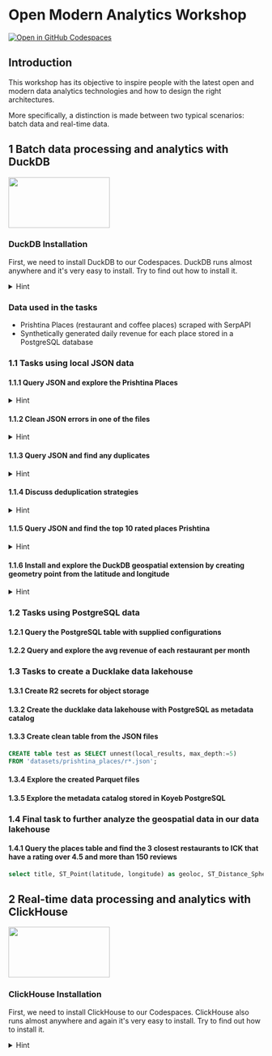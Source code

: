 # Open Modern Analytics Workshop

[![Open in GitHub Codespaces](https://github.com/codespaces/badge.svg)](https://codespaces.new/jdkstr/Open-Modern-Analytics-Workshop)

## Introduction
This workshop has its objective to inspire people with the latest open and modern data analytics technologies and how to design the right architectures.

More specifically, a distinction is made between two typical scenarios: batch data and real-time data.

## 1 Batch data processing and analytics with DuckDB

<img src="https://duckdb.org/images/logo-dl/DuckDB_Logo-stacked-dark-mode.svg" width="200" height="100">

### DuckDB Installation
First, we need to install DuckDB to our Codespaces. DuckDB runs almost anywhere and it's very easy to install. Try to find out how to install it. 

<details>

<summary>Hint</summary>

URL

</details>

### Data used in the tasks

- Prishtina Places (restaurant and coffee places) scraped with SerpAPI
- Synthetically generated daily revenue for each place stored in a PostgreSQL database


### 1.1 Tasks using local JSON data


#### 1.1.1 Query JSON and explore the Prishtina Places
<details>

<summary>Hint</summary>

URL

</details>


#### 1.1.2 Clean JSON errors in one of the files
<details>

<summary>Hint</summary>

URL

</details>

#### 1.1.3 Query JSON and find any duplicates
<details>

<summary>Hint</summary>

URL

</details>

#### 1.1.4 Discuss deduplication strategies
<details>

<summary>Hint</summary>

URL

</details>

#### 1.1.5 Query JSON and find the top 10 rated places Prishtina
<details>

<summary>Hint</summary>

URL

</details>

#### 1.1.6 Install and explore the DuckDB geospatial extension by creating geometry point from the latitude and longitude

<details>

<summary>Hint</summary>

[DuckDB Geospatial Extension](https://duckdb.org/docs/stable/core_extensions/spatial/overview)

[DuckDB ST_POINT Function](https://duckdb.org/docs/stable/core_extensions/spatial/overview)

![Coordinate System](https://www.geographyrealm.com/wp-content/uploads/2023/11/map-x-longitude-y-latitude.jpg)

</details>



### 1.2 Tasks using PostgreSQL data

#### 1.2.1 Query the PostgreSQL table with supplied configurations

#### 1.2.2 Query and explore the avg revenue of each restaurant per month

### 1.3 Tasks to create a Ducklake data lakehouse

#### 1.3.1 Create R2 secrets for object storage

#### 1.3.2 Create the ducklake data lakehouse with PostgreSQL as metadata catalog

#### 1.3.3 Create clean table from the JSON files

```sql
CREATE table test as SELECT unnest(local_results, max_depth:=5)
FROM 'datasets/prishtina_places/r*.json';
```

#### 1.3.4 Explore the created Parquet files

#### 1.3.5 Explore the metadata catalog stored in Koyeb PostgreSQL

### 1.4 Final task to further analyze the geospatial data in our data lakehouse

#### 1.4.1 Query the places table and find the 3 closest restaurants to ICK that have a rating over 4.5 and more than 150 reviews

```sql
select title, ST_Point(latitude, longitude) as geoloc, ST_Distance_Sphere(geoloc, 'POINT (42.65507999973656 21.16488168321288)::GEOMETRY') as distance_from_ick from '/datasets/prishtina_places/r*.json' where rating > 4.5 and reviews > 150  order by distance_from_ick asc;
```

## 2 Real-time data processing and analytics with ClickHouse

<img src="https://clickhouse.com/_next/static/media/logo-full.ac8102d5.svg" width="200" height="100">

### ClickHouse Installation
First, we need to install ClickHouse to our Codespaces. ClickHouse also runs almost anywhere and again it's very easy to install. Try to find out how to install it. 

<details>

<summary>Hint</summary>

https://duckdb.org/docs/installation/?version=stable&environment=cli&platform=linux&download_method=direct

</details>